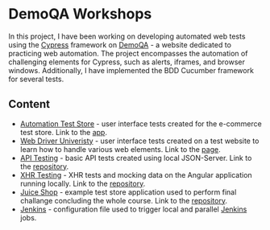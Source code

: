 # DemoQA Workshops

In this project, I have been working on developing automated web tests using the [Cypress](https://www.cypress.io/) framework on [DemoQA](https://demoqa.com/) - a website dedicated to practicing web automation. The project encompasses the automation of challenging elements for Cypress, such as alerts, iframes, and browser windows. Additionally, I have implemented the BDD Cucumber framework for several tests.

## Content
* [Automation Test Store](https://github.com/jakubrylko/cypress-automation-framework/tree/main/cypress/e2e/automation-test-store) - user interface tests created for the e-commerce test store. Link to the [app](https://www.automationteststore.com/).
* [Web Driver Univeristy](https://github.com/jakubrylko/cypress-automation-framework/tree/main/cypress/e2e/webdriver-uni) - user interface tests created on a test website to learn how to handle various web elements. Link to the [page](http://www.webdriveruniversity.com/).
* [API Testing](https://github.com/jakubrylko/cypress-automation-framework/tree/main/cypress/e2e/json-server) - basic API tests created using local JSON-Server. Link to the [repository](https://github.com/qauni/json-server).
* [XHR Testing](https://github.com/jakubrylko/cypress-automation-framework/tree/main/cypress/e2e/xhr-testing) - XHR tests and mocking data on the Angular application running locally. Link to the [repository](https://github.com/qauni/angular-realworld-example-app).
* [Juice Shop](https://github.com/jakubrylko/cypress-automation-framework/tree/main/cypress/e2e/juice-shop) - example test store application used to perform final challange concluding the whole course. Link to the [repository](https://github.com/qauni/juice-shop).
* [Jenkins](https://github.com/jakubrylko/cypress-automation-framework/blob/main/Jenkinsfile) - configuration file used to trigger local and parallel [Jenkins](https://www.jenkins.io/) jobs.
